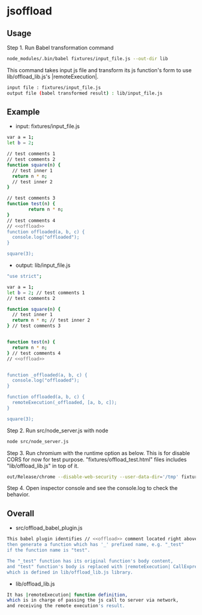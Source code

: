 # jsoffload

## Usage

Step 1.
Run Babel transformation command
```sh
node_modules/.bin/babel fixtures/input_file.js --out-dir lib
```

This command takes input js file and transform its js function's form to use lib/offload_lib.js's |remoteExecution|.
```sh
input file : fixtures/input_file.js
output file (babel transformed result) : lib/input_file.js
```

## Example

* input: fixtures/input_file.js
```sh
var a = 1;
let b = 2;

// test comments 1
// test comments 2
function square(n) {
  // test inner 1
  return n * n;
  // test inner 2
}

// test comments 3
function test(n) {
        return n * n;
}
// test comments 4
// <<offload>>
function offloaded(a, b, c) {
  console.log("offloaded");
}

square(3);
```

* output: lib/input_file.js

```sh
"use strict";

var a = 1;
let b = 2; // test comments 1
// test comments 2

function square(n) {
  // test inner 1
  return n * n; // test inner 2
} // test comments 3


function test(n) {
  return n * n;
} // test comments 4
// <<offload>>


function _offloaded(a, b, c) {
  console.log("offloaded");
}

function offloaded(a, b, c) {
  remoteExecution(_offloaded, [a, b, c]);
}

square(3);
```

Step 2. Run src/node_server.js with node

```sh
node src/node_server.js
```

Step 3. Run chromium with the runtime option as below.
This is for disable CORS for now for test purpose.
"fixtures/offload_test.html" files includes "lib/offload_lib.js" in top of it.
```sh
out/Release/chrome --disable-web-security --user-data-dir='/tmp' fixtures/offload_test.html
```

Step 4. Open inspector console and see the console.log to check the behavior.

## Overall

* src/offload_babel_plugin.js
```sh
This babel plugin identifies // <<offload>> comment located right above a function,
then generate a function which has '_' prefixed name, e.g. "_test"
if the function name is "test".

The "_test" function has its original function's body content,
and "test" function's body is replaced with |remoteExecution| CallExpression,
which is defined in lib/offload_lib.js library.
```
* lib/offload_lib.js 
```sh
It has |remoteExecution| function definition,
which is in charge of passing the js call to server via network,
and receiving the remote execution's result.
```
